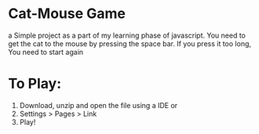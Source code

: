 # Cat-Mouse Game
a Simple project as a part of my learning phase of javascript. You need to get the cat to the mouse by pressing the space bar. If you press it too long, You need to start again

# To Play:
1. Download, unzip and open the file using a IDE
   or
1. Settings > Pages > Link
2. Play!
